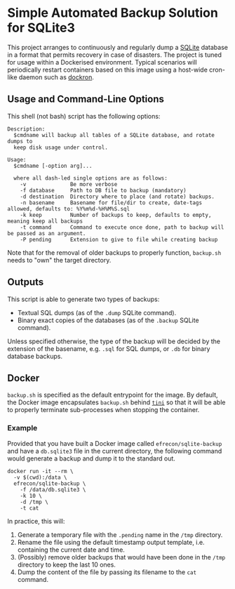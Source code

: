 # Simple Automated Backup Solution for SQLite3

This project arranges to continuously and regularly dump a [SQLite] database in
a format that permits recovery in case of disasters. The project is tuned for
usage within a Dockerised environment. Typical scenarios will periodically
restart containers based on this image using a host-wide cron-like daemon such
as [dockron].

  [SQLite]: https://www.sqlite.org/
  [dockron]: https://github.com/efrecon/dockron

## Usage and Command-Line Options

This shell (not bash) script has the following options:

```text
Description:
  $cmdname will backup all tables of a SQLite database, and rotate dumps to
  keep disk usage under control.

Usage:
  $cmdname [-option arg]...

  where all dash-led single options are as follows:
    -v              Be more verbose
    -f database     Path to DB file to backup (mandatory)
    -d destination  Directory where to place (and rotate) backups.
    -n basename     Basename for file/dir to create, date-tags allowed, defaults to: %Y%m%d-%H%M%S.sql
    -k keep         Number of backups to keep, defaults to empty, meaning keep all backups
    -t command      Command to execute once done, path to backup will be passed as an argument.
    -P pending      Extension to give to file while creating backup
```

Note that for the removal of older backups to properly function, `backup.sh`
needs to "own" the target directory.

## Outputs

This script is able to generate two types of backups:

+ Textual SQL dumps (as of the `.dump` SQLite command).
+ Binary exact copies of the databases (as of the `.backup` SQLite command).

Unless specified otherwise, the type of the backup will be decided by the
extension of the basename, e.g. `.sql` for SQL dumps, or `.db` for binary
database backups.

## Docker

`backup.sh` is specified as the default entrypoint for the image. By default,
the Docker image encapsulates `backup.sh` behind [`tini`][tini] so that it will
be able to properly terminate sub-processes when stopping the container.

  [tini]: https://github.com/krallin/tini

### Example

Provided that you have built a Docker image called `efrecon/sqlite-backup` and
have a `db.sqlite3` file in the current directory, the following command would
generate a backup and dump it to the standard out.

```shell
docker run -it --rm \
  -v $(cwd):/data \
  efrecon/sqlite-backup \
    -f /data/db.sqlite3 \
    -k 10 \
    -d /tmp \
    -t cat
```

In practice, this will:

1. Generate a temporary file with the `.pending` name in the `/tmp` directory.
2. Rename the file using the default timestamp output template, i.e. containing
   the current date and time.
3. (Possibly) remove older backups that would have been done in the `/tmp`
   directory to keep the last 10 ones.
4. Dump the content of the file by passing its filename to the `cat` command.
